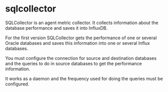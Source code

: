 # sqlcollector
SQLCollector is an agent metric collector. It collects information about the database performance and saves it into InfluxDB.

For the first version SQLCollector gets the performance of one or several Oracle databases and saves this information into one or several Influx databases.

You must configure the connection for source and destination databases and the queries to do in source databases to get the performance information.

It works as a daemon and the frequency used for doing the queries must be configured.
